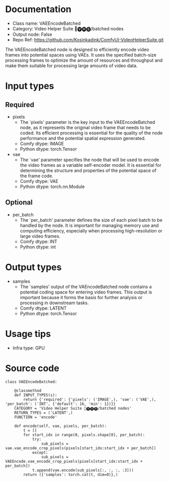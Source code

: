 # Documentation
- Class name: VAEEncodeBatched
- Category: Video Helper Suite 🎥🅥🅗🅢/batched nodes
- Output node: False
- Repo Ref: https://github.com/Kosinkadink/ComfyUI-VideoHelperSuite.git

The VAEEncodeBatched node is designed to efficiently encode video frames into potential spaces using VAEs. It uses the specified batch-size processing frames to optimize the amount of resources and throughput and make them suitable for processing large amounts of video data.

# Input types
## Required
- pixels
    - The `pixels' parameter is the key input to the VAEEncodeBatched node, as it represents the original video frame that needs to be coded. Its efficient processing is essential for the quality of the node performance and the potential spatial expression generated.
    - Comfy dtype: IMAGE
    - Python dtype: torch.Tensor
- vae
    - The `vae' parameter specifies the node that will be used to encode the video frames as a variable self-encoder model. It is essential for determining the structure and properties of the potential space of the frame code.
    - Comfy dtype: VAE
    - Python dtype: torch.nn.Module
## Optional
- per_batch
    - The `per_batch' parameter defines the size of each pixel batch to be handled by the node. It is important for managing memory use and computing efficiency, especially when processing high-resolution or large video frames.
    - Comfy dtype: INT
    - Python dtype: int

# Output types
- samples
    - The `samples' output of the VAEncodeBatched node contains a potential coding space for entering video frames. This output is important because it forms the basis for further analysis or processing in downstream tasks.
    - Comfy dtype: LATENT
    - Python dtype: torch.Tensor

# Usage tips
- Infra type: GPU

# Source code
```
class VAEEncodeBatched:

    @classmethod
    def INPUT_TYPES(s):
        return {'required': {'pixels': ('IMAGE',), 'vae': ('VAE',), 'per_batch': ('INT', {'default': 16, 'min': 1})}}
    CATEGORY = 'Video Helper Suite 🎥🅥🅗🅢/batched nodes'
    RETURN_TYPES = ('LATENT',)
    FUNCTION = 'encode'

    def encode(self, vae, pixels, per_batch):
        t = []
        for start_idx in range(0, pixels.shape[0], per_batch):
            try:
                sub_pixels = vae.vae_encode_crop_pixels(pixels[start_idx:start_idx + per_batch])
            except:
                sub_pixels = VAEEncode.vae_encode_crop_pixels(pixels[start_idx:start_idx + per_batch])
            t.append(vae.encode(sub_pixels[:, :, :, :3]))
        return ({'samples': torch.cat(t, dim=0)},)
```